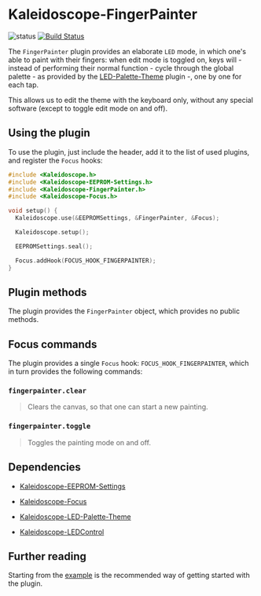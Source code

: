 # Kaleidoscope-FingerPainter

![status][st:experimental] [![Build Status][travis:image]][travis:status]

 [travis:image]: https://travis-ci.org/keyboardio/Kaleidoscope-FingerPainter.svg?branch=master
 [travis:status]: https://travis-ci.org/keyboardio/Kaleidoscope-FingerPainter

 [st:stable]: https://img.shields.io/badge/stable-✔-black.svg?style=flat&colorA=44cc11&colorB=494e52
 [st:broken]: https://img.shields.io/badge/broken-X-black.svg?style=flat&colorA=e05d44&colorB=494e52
 [st:experimental]: https://img.shields.io/badge/experimental----black.svg?style=flat&colorA=dfb317&colorB=494e52

The `FingerPainter` plugin provides an elaborate `LED` mode, in which one's able
to paint with their fingers: when edit mode is toggled on, keys will - instead
of performing their normal function - cycle through the global palette - as
provided by the [LED-Palette-Theme][plugin:l-p-t] plugin -, one by one for each tap.

This allows us to edit the theme with the keyboard only, without any special
software (except to toggle edit mode on and off).

## Using the plugin

To use the plugin, just include the header, add it to the list of used plugins,
and register the `Focus` hooks:

```c++
#include <Kaleidoscope.h>
#include <Kaleidoscope-EEPROM-Settings.h>
#include <Kaleidoscope-FingerPainter.h>
#include <Kaleidoscope-Focus.h>

void setup() {
  Kaleidoscope.use(&EEPROMSettings, &FingerPainter, &Focus);

  Kaleidoscope.setup();

  EEPROMSettings.seal();

  Focus.addHook(FOCUS_HOOK_FINGERPAINTER);
}
```

## Plugin methods

The plugin provides the `FingerPainter` object, which provides no public methods.

## Focus commands

The plugin provides a single `Focus` hook: `FOCUS_HOOK_FINGERPAINTER`, which
in turn provides the following commands:

### `fingerpainter.clear`

> Clears the canvas, so that one can start a new painting.

### `fingerpainter.toggle`

> Toggles the painting mode on and off.

## Dependencies

* [Kaleidoscope-EEPROM-Settings](https://github.com/keyboardio/Kaleidoscope-EEPROM-Settings)
* [Kaleidoscope-Focus](https://github.com/keyboardio/Kaleidoscope-Focus)
* [Kaleidoscope-LED-Palette-Theme][plugin:l-p-t]
* [Kaleidoscope-LEDControl](https://github.com/keyboardio/Kaleidoscope-LEDControl)

  [plugin:l-p-t]: https://github.com/keyboardio/Kaleidoscope-LED-Palette-Theme

## Further reading

Starting from the [example][plugin:example] is the recommended way of getting
started with the plugin.

  [plugin:example]: https://github.com/keyboardio/Kaleidoscope-FingerPainter/blob/master/examples/FingerPainter/FingerPainter.ino

